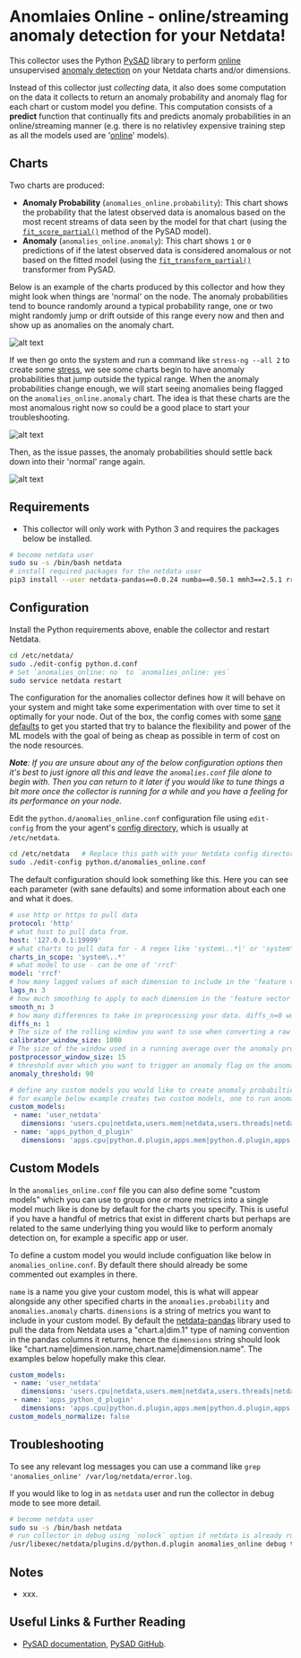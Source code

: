<!--
---
title: "anomalies_online"
custom_edit_url: https://github.com/netdata/netdata/edit/master/collectors/python.d.plugin/anomalies_online/README.md
---
-->

# Anomlaies Online - online/streaming anomaly detection for your Netdata!

This collector uses the Python [PySAD](https://pysad.readthedocs.io/en/latest/) library to perform [online](https://en.wikipedia.org/wiki/Online_machine_learning) unsupervised [anomaly detection](https://en.wikipedia.org/wiki/Anomaly_detection) on your Netdata charts and/or dimensions.

Instead of this collector just _collecting_ data, it also does some computation on the data it collects to return an anomaly probability and anomaly flag for each chart or custom model you define. This computation consists of a **predict** function that continually fits and predicts anomaly probabilities in an online/streaming manner (e.g. there is no relativley expensive training step as all the models used are '[online](https://en.wikipedia.org/wiki/Online_machine_learning)' models). 

## Charts

Two charts are produced:

- **Anomaly Probability** (`anomalies_online.probability`): This chart shows the probability that the latest observed data is anomalous based on the most recent streams of data seen by the model for that chart (using the [`fit_score_partial()`](https://pysad.readthedocs.io/en/latest/generated/pysad.core.BaseModel.html#pysad.core.BaseModel.fit_score_partial) method of the PySAD model).
- **Anomaly** (`anomalies_online.anomaly`): This chart shows `1` or `0` predictions of if the latest observed data is considered anomalous or not based on the fitted model (using the [`fit_transform_partial()`](https://pysad.readthedocs.io/en/latest/generated/pysad.transform.probability_calibration.GaussianTailProbabilityCalibrator.html#pysad.transform.probability_calibration.GaussianTailProbabilityCalibrator.fit_transform_partial) transformer from PySAD.

Below is an example of the charts produced by this collector and how they might look when things are 'normal' on the node. The anomaly probabilities tend to bounce randomly around a typical probability range, one or two might randomly jump or drift outside of this range every now and then and show up as anomalies on the anomaly chart. 

![alt text](https://github.com/andrewm4894/random/blob/master/images/netdata/netdata-anomalies-online-collector-normal.jpg)

If we then go onto the system and run a command like `stress-ng --all 2` to create some [stress](https://wiki.ubuntu.com/Kernel/Reference/stress-ng), we see some charts begin to have anomaly probabilities that jump outside the typical range. When the anomaly probabilities change enough, we will start seeing anomalies being flagged on the `anomalies_online.anomaly` chart. The idea is that these charts are the most anomalous right now so could be a good place to start your troubleshooting. 

![alt text](https://github.com/andrewm4894/random/blob/master/images/netdata/netdata-anomalies-online-collector-abnormal.jpg)

Then, as the issue passes, the anomaly probabilities should settle back down into their 'normal' range again. 

![alt text](https://github.com/andrewm4894/random/blob/master/images/netdata/netdata-anomalies-online-collector-normal-again.jpg)

## Requirements

- This collector will only work with Python 3 and requires the packages below be installed.

```bash
# become netdata user
sudo su -s /bin/bash netdata
# install required packages for the netdata user
pip3 install --user netdata-pandas==0.0.24 numba==0.50.1 mmh3==2.5.1 rrcf==0.4.3 pysad==0.1.1
```

## Configuration

Install the Python requirements above, enable the collector and restart Netdata.

```bash
cd /etc/netdata/
sudo ./edit-config python.d.conf
# Set `anomalies_online: no` to `anomalies_online: yes`
sudo service netdata restart
```

The configuration for the anomalies collector defines how it will behave on your system and might take some experimentation with over time to set it optimally for your node. Out of the box, the config comes with some [sane defaults](https://www.netdata.cloud/blog/redefining-monitoring-netdata/) to get you started that try to balance the flexibility and power of the ML models with the goal of being as cheap as possible in term of cost on the node resources. 

_**Note**: If you are unsure about any of the below configuration options then it's best to just ignore all this and leave the `anomalies.conf` file alone to begin with. Then you can return to it later if you would like to tune things a bit more once the collector is running for a while and you have a feeling for its performance on your node._

Edit the `python.d/anomalies_online.conf` configuration file using `edit-config` from the your agent's [config
directory](https://learn.netdata.cloud/guides/step-by-step/step-04#find-your-netdataconf-file), which is usually at `/etc/netdata`.

```bash
cd /etc/netdata   # Replace this path with your Netdata config directory, if different
sudo ./edit-config python.d/anomalies_online.conf
```

The default configuration should look something like this. Here you can see each parameter (with sane defaults) and some information about each one and what it does.

```yaml
# use http or https to pull data
protocol: 'http'
# what host to pull data from.
host: '127.0.0.1:19999'
# what charts to pull data for - A regex like 'system\..*|' or 'system\..*|apps.cpu|apps.mem' etc.
charts_in_scope: 'system\..*'
# what model to use - can be one of 'rrcf'
model: 'rrcf'
# how many lagged values of each dimension to include in the 'feature vector' each model is fit on.
lags_n: 3
# how much smoothing to apply to each dimension in the 'feature vector' each model is fit on.
smooth_n: 3
# how many differences to take in preprocessing your data. diffs_n=0 would mean fitting models on the raw values of each dimension, whereas diffs_n=1 means everything is done in terms of differences.
diffs_n: 1
# The size of the rolling window you want to use when converting a raw score from pysad into a probability using pysad.transform.probability_calibration.GaussianTailProbabilityCalibrator.
calibrator_window_size: 1000
# The size of the window used in a running average over the anomaly probabilities produced by pysad using pysad.transform.postprocessing.RunningAveragePostprocessor.
postprocessor_window_size: 15
# threshold over which you want to trigger an anomaly flag on the anomaly chart.
anomaly_threshold: 90

# define any custom models you would like to create anomaly probabilties for, some examples below to show how.
# for example below example creates two custom models, one to run anomaly detection on the netdata user and one on the apps metrics for python.d.plugin.
custom_models:
 - name: 'user_netdata'
   dimensions: 'users.cpu|netdata,users.mem|netdata,users.threads|netdata,users.processes|netdata,users.sockets|netdata'
 - name: 'apps_python_d_plugin'
   dimensions: 'apps.cpu|python.d.plugin,apps.mem|python.d.plugin,apps.threads|python.d.plugin,apps.processes|python.d.plugin,apps.sockets|python.d.plugin'
```

## Custom Models

In the `anomalies_online.conf` file you can also define some "custom models" which you can use to group one or more metrics into a single model much like is done by default for the charts you specify. This is useful if you have a handful of metrics that exist in different charts but perhaps are related to the same underlying thing you would like to perform anomaly detection on, for example a specific app or user. 

To define a custom model you would include configuation like below in `anomalies_online.conf`. By default there should already be some commented out examples in there. 

`name` is a name you give your custom model, this is what will appear alongside any other specified charts in the `anomalies.probability` and `anomalies.anomaly` charts. `dimensions` is a string of metrics you want to include in your custom model. By default the [netdata-pandas](https://github.com/netdata/netdata-pandas) library used to pull the data from Netdata uses a "chart.a|dim.1" type of naming convention in the pandas columns it returns, hence the `dimensions` string should look like "chart.name|dimension.name,chart.name|dimension.name". The examples below hopefully make this clear.

```yaml
custom_models:
 - name: 'user_netdata'
   dimensions: 'users.cpu|netdata,users.mem|netdata,users.threads|netdata,users.processes|netdata,users.sockets|netdata'
 - name: 'apps_python_d_plugin'
   dimensions: 'apps.cpu|python.d.plugin,apps.mem|python.d.plugin,apps.threads|python.d.plugin,apps.processes|python.d.plugin,apps.sockets|python.d.plugin'
custom_models_normalize: false
```

## Troubleshooting

To see any relevant log messages you can use a command like `grep 'anomalies_online' /var/log/netdata/error.log`.

If you would like to log in as `netdata` user and run the collector in debug mode to see more detail.

```bash
# become netdata user
sudo su -s /bin/bash netdata
# run collector in debug using `nolock` option if netdata is already running the collector itself.
/usr/libexec/netdata/plugins.d/python.d.plugin anomalies_online debug trace nolock
```

## Notes

- xxx.

## Useful Links & Further Reading

- [PySAD documentation](https://pysad.readthedocs.io/en/latest/index.html), [PySAD GitHub](https://github.com/selimfirat/pysad).